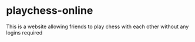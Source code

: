 # playchess-online
 This is a website allowing friends to play chess with each other without any logins required
